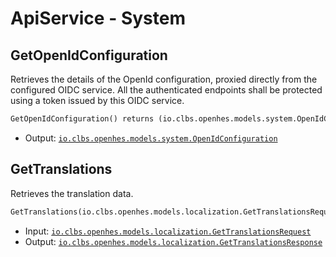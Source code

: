 # ApiService - System

## GetOpenIdConfiguration

Retrieves the details of the OpenId configuration, proxied directly from the configured OIDC service.
All the authenticated endpoints shall be protected using a token issued by this OIDC service.

```proto
GetOpenIdConfiguration() returns (io.clbs.openhes.models.system.OpenIdConfiguration)
```

- Output: [`io.clbs.openhes.models.system.OpenIdConfiguration`](model-io-clbs-openhes-models-system-openidconfiguration.md)

## GetTranslations

Retrieves the translation data.

```proto
GetTranslations(io.clbs.openhes.models.localization.GetTranslationsRequest) returns (io.clbs.openhes.models.localization.GetTranslationsResponse)
```

- Input: [`io.clbs.openhes.models.localization.GetTranslationsRequest`](model-io-clbs-openhes-models-localization-gettranslationsrequest.md)
- Output: [`io.clbs.openhes.models.localization.GetTranslationsResponse`](model-io-clbs-openhes-models-localization-gettranslationsresponse.md)

